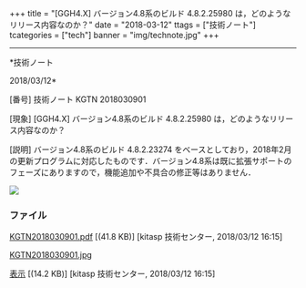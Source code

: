 ﻿+++
title = "[GGH4.X] バージョン4.8系のビルド 4.8.2.25980 は，どのようなリリース内容なのか？"
date = "2018-03-12"
ttags = ["技術ノート"]
tcategories = ["tech"]
banner = "img/technote.jpg"
+++

-----------------------------------------------------------------------------------------------------------------------------

*技術ノート

2018/03/12*


[番号]
技術ノート KGTN 2018030901

[現象]
[GGH4.X] バージョン4.8系のビルド 4.8.2.25980
は，どのようなリリース内容なのか？

[説明]
バージョン4.8系のビルド 4.8.2.23274
をベースとしており，2018年2月の更新プログラムに対応したものです．バージョン4.8系は既に拡張サポートのフェーズにありますので，機能追加や不具合の修正等はありません．

![](http://techreport.kitasp.net/attachments/download/3993/KGTN2018030901.jpg)


### ファイル

 
 


[KGTN2018030901.pdf](http://techreport.kitasp.net/attachments/download/3992/KGTN2018030901.pdf)
 [(41.8 KB)] [kitasp 技術センター, 2018/03/12
16:15]

[KGTN2018030901.jpg](http://techreport.kitasp.net/attachments/download/3993/KGTN2018030901.jpg)

[表示](http://techreport.kitasp.net/attachments/3993/KGTN2018030901.jpg "表示")
 [(14.2 KB)] [kitasp 技術センター, 2018/03/12
16:15]


 


 

